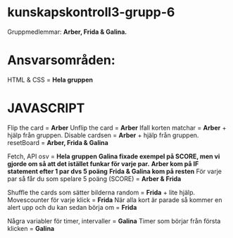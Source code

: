 # kunskapskontroll3-grupp-6




Gruppmedlemmar: **Arber, Frida & Galina.**

# Ansvarsområden:

HTML & CSS = **Hela gruppen**

# JAVASCRIPT

Flip the card = **Arber**
Unflip the card = **Arber**
Ifall korten matchar = **Arber** + hjälp från gruppen.
Disable cardsen = **Arber** + hjälp från gruppen.
resetBoard = **Arber, Frida & Galina**

Fetch, API osv = **Hela gruppen**
**Galina fixade exempel på SCORE, men vi gjorde om så att det istället funkar för varje par.**
**Arber kom på IF statement efter 1 par dvs 5 poäng**
**Frida & Galina kom på resten**
För varje par så får du som spelare 5 poäng (SCORE) = **Arber & Frida**

Shuffle the cards som sätter bilderna random = **Frida** + lite hjälp.
Movescounter för varje klick = **Frida**
När alla kort är parade så kommer en alert upp och du kan sedan börja om = **Frida**

Några variabler för timer, intervaller = **Galina**
Timer som börjar från första klicken = **Galina**